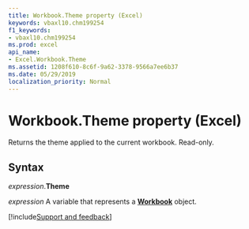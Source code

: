 ```yaml
---
title: Workbook.Theme property (Excel)
keywords: vbaxl10.chm199254
f1_keywords:
- vbaxl10.chm199254
ms.prod: excel
api_name:
- Excel.Workbook.Theme
ms.assetid: 1208f610-8c6f-9a62-3378-9566a7ee6b37
ms.date: 05/29/2019
localization_priority: Normal
---
```



# Workbook.Theme property (Excel)

Returns the theme applied to the current workbook. Read-only.


## Syntax

_expression_.**Theme**

_expression_ A variable that represents a **[Workbook](Excel.Workbook.md)** object.




[!include[Support and feedback](~/includes/feedback-boilerplate.md)]
